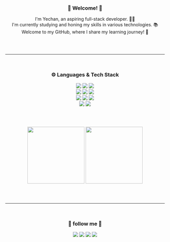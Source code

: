 <div align=center>
<h3> 🌈 Welcome! 🌈 </h3>
I'm Yechan, an aspiring full-stack developer. 👨‍💻 <br />
I'm currently studying and honing my skills in various technologies. 📚 <br />
Welcome to my GitHub, where I share my learning journey! 🚀
</div>

<br/><br/>

---

<br />

<div align=center>
<h3> ⚙️ Languages & Tech Stack </h3>
<img src="https://img.shields.io/badge/Javascript-F7DF1E?style=flat-square&logo=javascript&logoColor=black"/> <img src="https://img.shields.io/badge/java-007396?style=flat-square&logo=java&logoColor=white"/> <img src="https://img.shields.io/badge/Jquery-0769AD?style=flat-square&logo=jquery&logoColor=white"/> <br />
<img src="https://img.shields.io/badge/Node.js-339933?style=flat-square&logo=nodedotjs&logoColor=white"/> <img src="https://img.shields.io/badge/Express-000000?style=flat-square&logo=express&logoColor=white"/> <img src="https://img.shields.io/badge/springboot-6DB33F?style=flat-square&logo=springboot&logoColor=white"/> <br />
<img src="https://img.shields.io/badge/Mysql-4479A1?style=flat-square&logo=mysql&logoColor=white"/> <img src="https://img.shields.io/badge/mariadb-003545?style=flat-square&logo=mariadb&logoColor=white"/> <img src="https://img.shields.io/badge/Sequelize-52B0E7?style=flat-square&logo=sequelize&logoColor=white"/> <br />
<img src="https://img.shields.io/badge/amazonaws-232F3E?style=flat-square&logo=amazonaws&logoColor=white"/> <img src="https://img.shields.io/badge/amazons3-569A31?style=flat-square&logo=amazons3&logoColor=white"/> <br />
</div>


<br/><br/>

<div align=center>
  
<a herf="https://github.com/yeeeeechan"><img align="center" style="height:180px" src="https://streak-stats.demolab.com/?user=yeeeeechan&theme=discord_old_blurple" /></a>
<a herf="https://github.com/yeeeeechan"><img align="center" style="height:180px" src="https://github-readme-stats.vercel.app/api/top-langs/?username=yeeeeechan&layout=donut&theme=discord_old_blurple" /></a>

</div>

<br/><br/>

---

<br />
<div align=center> <h3> 🤝 follow me 🤝 </h3> 
<a href="mailto:leeyechan6@gmail.com" target="_blank"><img src="https://img.shields.io/badge/Gmail-EA4335?style=flat-square&logo=gmail&logoColor=white"/></a>
<a href="https://www.figma.com/proto/cvxN4qhSd9L3tT8HFrJGut/portfoilo_%EC%9D%B4%EC%98%88%EC%B0%AC?type=design&node-id=3-3337&t=BiVAotU86tCZErwv-1&scaling=scale-down&page-id=0%3A1&mode=design" target="_blank"><img src="https://img.shields.io/badge/figma-%23F24E1E.svg?style=flat-square&logo=figma&logoColor=white"/></a>
<a href="https://velog.io/@yeeeeechan" target="_blank"><img src="https://img.shields.io/badge/Velog-20C997?style=flat-square&logo=velog&logoColor=white"/></a>
<a href="https://yechanlog.tistory.com/" target="_blank"><img src="https://img.shields.io/badge/yechanlog-red?style=flat-square&logo=tistory&logoColor=white"/></a>
</div>

<br/><br/>
